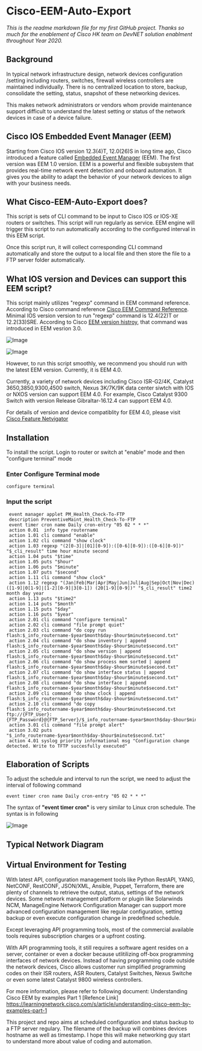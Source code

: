 # Cisco-EEM-Auto-Export

*This is the readme markdown file for my first GitHub project. Thanks so much for the enablement of Cisco HK team on DevNET solution enablment throughout Year 2020.*

## Background
In typical network infrastructure design, network devices configuration /setting including routers, switches, firewall wireless controllers are maintained individually. There is no centralized location to store, backup, consolidate the setting, status, snapshot of these networking devices. 

This makes network administrators or vendors whom provide maintenance support difficult to understand the latest setting or status of the network devices in case of a device failure. 

## Cisco IOS Embedded Event Manager (EEM)
Starting from Cisco IOS version 12.3(4)T, 12.0(26)S in long time ago, Cisco introduced a feature called [Embedded Event Manager](https://www.cisco.com/c/en/us/products/ios-nx-os-software/ios-embedded-event-manager-eem/index.html) (EEM). The first version was EEM 1.0 version. EEM is a powerful and flexible subsystem that provides real-time network event detection and onboard automation. It gives you the ability to adapt the behavior of your network devices to align with your business needs.

## What Cisco-EEM-Auto-Export does?

This script is sets of CLI command to be input to Cisco IOS or IOS-XE routers or switches. This script will run regularly as service. EEM engine will trigger this script to run automatically according to the configured interval in this EEM script.

Once this script run, it will collect corresponding CLI command automatically and store the output to a local file and then store the file to a FTP server folder automatically.

## What IOS version and Devices can support this EEM script?

This script mainly utilizes "regexp" command in EEM command reference. According to Cisco command reference [Cisco EEM Command Reference](https://www.cisco.com/c/en/us/td/docs/ios-xml/ios/eem/command/eem-cr-book/eem-cr-a1.html#wp1168104291). Minimal IOS version version to run "regexp" command is 12.4(22)T or 12.2(33)SRE. According to Cisco [EEM version histroy](https://www.ciscolive.com/c/dam/r/ciscolive/emea/docs/2015/pdf/LABNMS-2001-LG.pdf), that command was introduced in EEM vesrion 3.0.

![Image](https://github.com/leonmflai/Cisco-EEM-Auto-Export/blob/master/regexp-ios-version.jpg)

![Image](https://github.com/leonmflai/Cisco-EEM-Auto-Export/blob/master/EEM%20Version%20History.jpg)

However, to run this script smoothly, we recommend you should run with the latest EEM version. Currently, it is EEM 4.0.

Currently, a variety of network devices including Cisco ISR-G2/4K, Catalyst 3650,3850,9300,4500 switch, Nexus 3K/7K/9K data center siwtch with IOS or NXOS version can support EEM 4.0. For example, Cisco Catalyst 9300 Switch with version Release Gibraltar-16.12.4 can support EEM 4.0.

For details of version and device compatiblity for EEM 4.0, please visit [Cisco Feature Netvigator](https://cfnng.cisco.com/)

## Installation

To install the script. Login to router or switch at "enable" mode and then "configure terminal" mode

### Enter Configure Terminal mode
```configure terminal```

### Input the script
```
 event manager applet PM_Health_Check-To-FTP
 description PreventiveMaint_Health_Check-To-FTP
 event timer cron name Daily cron-entry "05 02 * * *"
 action 0.01  info type routername
 action 1.01 cli command "enable"
 action 1.02 cli command "show clock"
 action 1.03 regexp "(2[0-3]|[01][0-9]):([0-6][0-9]):([0-6][0-9])" "$_cli_result" time hour minute second
 action 1.04 puts "$time"
 action 1.05 puts "$hour"
 action 1.06 puts "$minute"
 action 1.07 puts "$second"
 action 1.11 cli command "show clock"
 action 1.12 regexp "(Jan|Feb|Mar|Apr|May|Jun|Jul|Aug|Sep|Oct|Nov|Dec) ([1-9]|0[1-9]|[1-2][0-9]|3[0-1]) (20[1-9][0-9])" "$_cli_result" time2 month day year
 action 1.13 puts "$time2"
 action 1.14 puts "$month"
 action 1.15 puts "$day"
 action 1.16 puts "$year"
 action 2.01 cli command "configure terminal"
 action 2.02 cli command "file prompt quiet"
 action 2.03 cli command "do copy run flash:$_info_routername-$year$month$day-$hour$minute$second.txt"
 action 2.04 cli command "do show inventory | append flash:$_info_routername-$year$month$day-$hour$minute$second.txt"
 action 2.05 cli command "do show version | append flash:$_info_routername-$year$month$day-$hour$minute$second.txt"
 action 2.06 cli command "do show process mem sorted | append flash:$_info_routername-$year$month$day-$hour$minute$second.txt"
 action 2.07 cli command "do show interface status | append flash:$_info_routername-$year$month$day-$hour$minute$second.txt"
 action 2.08 cli command "do show interface | append flash:$_info_routername-$year$month$day-$hour$minute$second.txt"
 action 2.09 cli command "do show clock | append flash:$_info_routername-$year$month$day-$hour$minute$second.txt"
 action 2.10 cli command "do copy flash:$_info_routername-$year$month$day-$hour$minute$second.txt ftp://{FTP_User}:{FTP_Password}@{FTP_Server}/$_info_routername-$year$month$day-$hour$minute$second.txt"
 action 3.01 cli command "file prompt alert"
 action 3.02 puts "$_info_routername-$year$month$day-$hour$minute$second.txt"
 action 4.01 syslog priority informational msg "Configuration change detected. Write to TFTP succesfully executed"
```
## Elaboration of Scripts

To adjust the schedule and interval to run the script, we need to adjust the interval of following command

```event timer cron name Daily cron-entry "05 02 * * *"```

The syntax of **"event timer cron"** is very similar to Linux cron schedule. The syntax is in following

![Image](https://github.com/leonmflai/Cisco-EEM-Auto-Export/blob/master/EEM-Cron-Event-Timer.jpg_)



## Typical Network Diagram

## Virtual Environment for Testing




With latest API, configuration management tools like Python RestAPI, YANG, NetCONF, RestCONF, JSON/XML, Ansible, Puppet, Terraform, there are plenty of channels to retrieve the output, status, settings of the network devices. Some network management platform or plugin like Solarwinds NCM, ManageEngine Network Configuration Manager can support more advanced configuration management like regular configuration, setting backup or even execute configuration change in predefined schedule. 

Except leveraging API programming tools, most of the commercial available tools requires subscription charges or a upfront costing. 

With API programming tools, it still requires a software agent resides on a server, container or even a docker because utlitilizing off-box programming interfaces of network devices. Instead of having programming code outside the network devices, Cisco allows customer run simplified programming codes on their ISR routers, ASR Routers, Catalyst Switches, Nexus Switche or even some latest Catalyst 9800 wireless controllers.

For more information, please refer to following document:
Understanding Cisco EEM by examples Part 1
[Refence Link] https://learningnetwork.cisco.com/s/article/understanding-cisco-eem-by-examples-part-1 

This project and repo aims at scheduled configuration and status backup to a FTP server regulary. The filename of the backup will combines devices hostname as well as timestamp. I hope this will make networking guy start to understand more about value of coding and automation.


